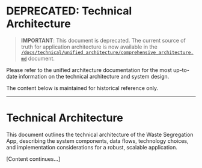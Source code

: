 # DEPRECATED: Technical Architecture

> **IMPORTANT**: This document is deprecated. The current source of truth for application architecture is now available in the [`/docs/technical/unified_architecture/comprehensive_architecture.md`](/docs/technical/unified_architecture/comprehensive_architecture.md) document.

Please refer to the unified architecture documentation for the most up-to-date information on the technical architecture and system design.

The content below is maintained for historical reference only.

---

# Technical Architecture

This document outlines the technical architecture of the Waste Segregation App, describing the system components, data flows, technology choices, and implementation considerations for a robust, scalable application.

[Content continues...]
